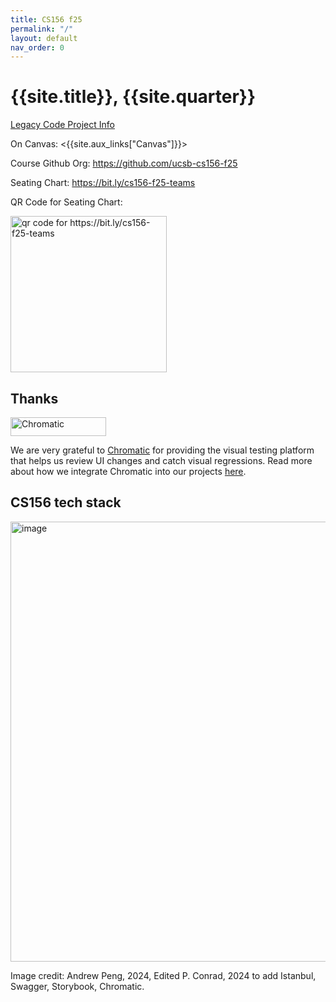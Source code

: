 ```yaml
---
title: CS156 f25
permalink: "/"
layout: default
nav_order: 0
---
```


# {{site.title}}, {{site.quarter}}

[Legacy Code Project Info](https://ucsb-cs156.github.io/f25/lab/project.html)

On Canvas: <{{site.aux_links["Canvas"]}}>

Course Github Org: <https://github.com/ucsb-cs156-f25>

Seating Chart: <https://bit.ly/cs156-f25-teams>

QR Code for Seating Chart: 


<img alt="qr code for https://bit.ly/cs156-f25-teams" src="https://github.com/user-attachments/assets/9725e7a7-4dfb-473d-b7fd-b8204bf7d7de" width="250">

<!-- Legacy Code Project: <https://ucsb-cs156.github.io/f25/lab/project.html> -->

## Thanks

<a href="https://www.chromatic.com/"><img src="https://user-images.githubusercontent.com/321738/84662277-e3db4f80-af1b-11ea-88f5-91d67a5e59f6.png" width="153" height="30" alt="Chromatic" /></a>

We are very grateful to [Chromatic](https://www.chromatic.com/) for providing the visual testing platform that helps us review UI changes and catch visual regressions.  Read more about how we integrate Chromatic into our projects [here](https://ucsb-cs156.github.io/topics/chromatic/#what-is-chromatic).

## CS156 tech stack

<img width="704" alt="image" src="https://github.com/user-attachments/assets/85b51c71-eafd-40f8-a745-e71d7fe95316">

Image credit: Andrew Peng, 2024, Edited P. Conrad, 2024 to add Istanbul, Swagger, Storybook, Chromatic.
